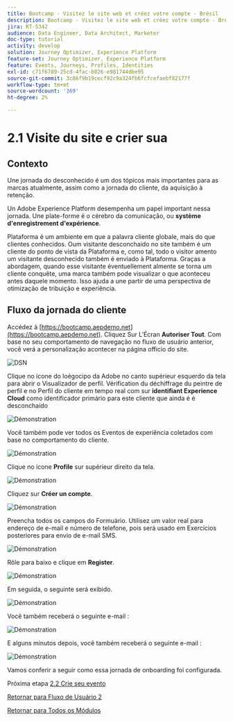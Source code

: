 ```yaml
---
title: Bootcamp - Visitez le site web et créez votre compte - Brésil
description: Bootcamp - Visitez le site web et créez votre compte - Brésil
jira: KT-5342
audience: Data Engineer, Data Architect, Marketer
doc-type: tutorial
activity: develop
solution: Journey Optimizer, Experience Platform
feature-set: Journey Optimizer, Experience Platform
feature: Events, Journeys, Profiles, Identities
exl-id: c71f6789-25cd-4fac-b026-e981744dbe95
source-git-commit: 3c86f9b19cecf92c9a324fb6fcfcefaebf82177f
workflow-type: tm+mt
source-wordcount: '369'
ht-degree: 2%

---
```


# 2.1 Visite du site e crier sua

## Contexto

Une jornada do desconhecido é um dos tópicos mais importantes para as marcas atualmente, assim como a jornada do cliente, da aquisição à retenção.

Un Adobe Experience Platform desempenha um papel important nessa jornada. Une plate-forme é o cérebro da comunicação, ou **système d&#39;enregistrement d&#39;expérience**.

Plataforma é um ambiente em que a palavra cliente globale, mais do que clientes conhecidos. Oum visitante desconchaido no site também é um cliente do ponto de vista da Plataforma e, como tal, todo o visitor amento um visitante desconhecido também é enviado à Plataforma. Graças a abordagem, quando esse visitante éventuellement almente se torna um cliente conquête, uma marca também pode visualizar o que aconteceu antes daquele momento. Isso ajuda a une partir de uma perspectiva de otimização de tribuição e experiência.

## Fluxo da jornada do cliente

Accédez à [https://bootcamp.aepdemo.net](https://bootcamp.aepdemo.net). Cliquez Sur L’Écran **Autoriser Tout**. Com base no seu comportamento de navegação no fluxo de usuário anterior, você verá a personalização acontecer na página officio do site.

![DSN](./images/web8.png)

Clique no ícone do loégocipo da Adobe no canto supérieur esquerdo da tela para abrir o Visualizador de perfil. Vérification du déchiffrage du peintre de perfil e no Perfil do cliente em tempo real com sur **identifiant Experience Cloud** como identificador primário para este cliente que ainda é é desconchaido

![Démonstration](./images/pv1.png)

Você também pode ver todos os Eventos de experiência coletados com base no comportamento do cliente.

![Démonstration](./images/pv3.png)

Clique no ícone **Profile** sur supérieur direito da tela.

![Démonstration](./images/pv4.png)

Cliquez sur **Créer un compte**.

![Démonstration](./images/pv5.png)

Preencha todos os campos do Formuário. Utilisez um valor real para endereço de e-mail e número de telefone, pois será usado em Exercícios posteriores para envio de e-mail SMS.

![Démonstration](./images/pv7.png)

Rôle para baixo e clique em **Register**.

![Démonstration](./images/pv8.png)

Em seguida, o seguinte será exibido.

![Démonstration](./images/pv9.png)

Você também receberá o seguinte e-mail :

![Démonstration](./images/pv10.png)

E alguns minutos depois, você também receberá o seguinte e-mail :

![Démonstration](./images/pv11.png)

Vamos conferir a seguir como essa jornada de onboarding foi configurada.

Próxima etapa [2.2 Crie seu evento](./ex2.md)

[Retornar para Fluxo de Usuário 2](./uc2.md)

[Retornar para Todos os Módulos](../../overview.md)
